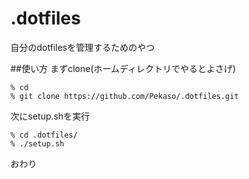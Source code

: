 # .dotfiles
自分のdotfilesを管理するためのやつ

##使い方
まずclone(ホームディレクトリでやるとよさげ)

    % cd 
    % git clone https://github.com/Pekaso/.dotfiles.git

次にsetup.shを実行

    % cd .dotfiles/
    % ./setup.sh

おわり
